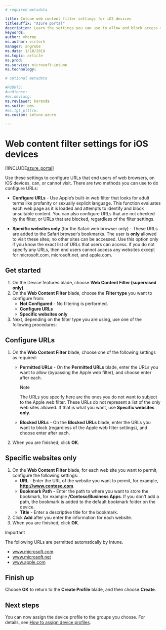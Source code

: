 ```yaml
---
# required metadata

title: Intune web content filter settings for iOS devices
titlesuffix: "Azure portal"
description: Learn the settings you can use to allow and block access to websites from iOS devices."
keywords:
author: vhorne
ms.author: victorh
manager: angrobe
ms.date: 1/18/2018
ms.topic: article
ms.prod:
ms.service: microsoft-intune
ms.technology:

# optional metadata

#ROBOTS:
#audience:
#ms.devlang:
ms.reviewer: karanda
ms.suite: ems
#ms.tgt_pltfrm:
ms.custom: intune-azure

---
```


# Web content filter settings for iOS devices

[!INCLUDE[azure_portal](./includes/azure_portal.md)]

Use these settings to configure URLs that end users of web browsers, on iOS devices, can, or cannot visit. There are two methods you can use to do configure URLs:

- **Configure URLs** - Use Apple’s built-in web filter that looks for adult terms like profanity or sexually explicit language. This function evaluates each web page as it is loaded and attempts to identify and block unsuitable content. You can also configure URLs that are not checked by the filter, or URLs that are blocked, regardless of the filter settings.

- **Specific websites only** (for the Safari web browser only) - These URLs are added to the Safari browser’s bookmarks. The user is **only** allowed to visit these sites; no other sites can be accessed. Use this option only if you know the exact list of URLs that users can access.
If you do not specify any URLs, then end users cannot access any websites except for microsoft.com, microsoft.net, and apple.com.



## Get started

1. On the Device features blade, choose **Web Content Filter (supervised only)**.
2. On the **Web Content Filter** blade, choose the **Filter type** you want to configure from:
	- **Not Configured** - No filtering is performed.
	- **Configure URLs**
	- **Specific websites only**
3. Next, depending on the filter type you are using, use one of the following procedures:


## Configure URLs

1. On the **Web Content Filter** blade, choose one of the following settings as required:
   - **Permitted URLs** - On the **Permitted URLs** blade, enter the URLs you want to allow (bypassing the Apple web filter), and choose enter after each.
     > [!NOTE]
     > The URLs you specify here are the ones you do not want to subject to the Apple web filter. These URLs do not represent a list of the only web sites allowed. If that is what you want, use **Specific websites only**.

   - **Blocked URLs** - On the **Blocked URLs** blade, enter the URLs you want to block (regardless of the Apple web filter settings), and choose enter after each.
2. When you are finished, click **OK**.


## Specific websites only

1. On the **Web Content Filter** blade, for each web site you want to permit, configure the following settings:
	- **URL** - Enter the URL of the website you want to permit, for example, **http://www.contoso.com**.
	- **Bookmark Path** - Enter the path to where you want to store the bookmark, for example **/Contoso/Business Apps**. If you don't add a path, the bookmark is added to the default bookmark folder on the device.
	- **Title** - Enter a descriptive title for the bookmark.
2. Click **Add** after you enter the information for each website.
3. When you are finished, click **OK**.

>[!IMPORTANT] 
> The following URLs are permitted automatically by Intune.
> - www.microsoft.com
> - www.microsoft.net
> - www.apple.com

## Finish up

Choose **OK** to return to the **Create Profile** blade, and then choose **Create**.

## Next steps

You can now assign the device profile to the groups you choose. For details, see [How to assign device profiles](device-profile-assign.md).
